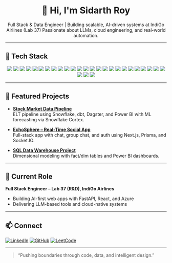 <div align="center">
  <h1>👋 Hi, I'm Sidarth Roy</h1>
  <p>
    Full Stack & Data Engineer | Building scalable, AI-driven systems at IndiGo Airlines (Lab 37)  
    Passionate about LLMs, cloud engineering, and real-world automation.
  </p>
</div>

---
## 🧰 Tech Stack

<p align="center">
  <img src="https://img.shields.io/badge/Python-black?style=flat&logo=python" />
  <img src="https://img.shields.io/badge/C++-00599C?style=flat&logo=c%2B%2B" />
  <img src="https://img.shields.io/badge/SQL-4479A1?style=flat&logo=postgresql" />
  <img src="https://img.shields.io/badge/JavaScript-F7DF1E?style=flat&logo=javascript" />
  <img src="https://img.shields.io/badge/React-61DAFB?style=flat&logo=react" />
  <img src="https://img.shields.io/badge/Next.js-000000?style=flat&logo=next.js" />
  <img src="https://img.shields.io/badge/Tailwind_CSS-38B2AC?style=flat&logo=tailwind-css" />
  <img src="https://img.shields.io/badge/FastAPI-009688?style=flat&logo=fastapi" />
  <img src="https://img.shields.io/badge/.NET_Core-512BD4?style=flat&logo=dotnet" />
  <img src="https://img.shields.io/badge/Docker-2496ED?style=flat&logo=docker" />
  <img src="https://img.shields.io/badge/Firebase-FFCA28?style=flat&logo=firebase" />
  <img src="https://img.shields.io/badge/Auth.js-000000?style=flat&logo=auth0" />
  <img src="https://img.shields.io/badge/Selenium-43B02A?style=flat&logo=selenium" />
  <img src="https://img.shields.io/badge/BeautifulSoup-FFFFFF?style=flat&logo=python" />
  <img src="https://img.shields.io/badge/PostgreSQL-336791?style=flat&logo=postgresql" />
  <img src="https://img.shields.io/badge/Snowflake-29B5E8?style=flat&logo=snowflake" />
  <img src="https://img.shields.io/badge/Amazon_Redshift-8C4FFF?style=flat&logo=amazon-redshift" />
  <img src="[https://img.shields.io/badge/SQL_Server-CC2927?style=flat&logo=microsoft-sql-server" />
  <img src="https://img.shields.io/badge/dbt-FC5424?style=flat&logo=dbt" />
  <img src="https://img.shields.io/badge/Dagster-1C1C1C?style=flat&logo=dagster" />
  <img src="https://img.shields.io/badge/Azure_Data_Factory-0078D4?style=flat&logo=microsoft-azure" />
  <img src="https://img.shields.io/badge/Power_BI-F2C811?style=flat&logo=powerbi" />
  <img src="https://img.shields.io/badge/Tableau-E97627?style=flat&logo=tableau" />
  <img src="https://img.shields.io/badge/Boomi-0090D7?style=flat&logo=boomi" />
  <img src="https://img.shields.io/badge/Azure-0078D4?style=flat&logo=microsoft-azure" />
  <img src="https://img.shields.io/badge/Prisma-2D3748?style=flat&logo=prisma" />
  <img src="https://img.shields.io/badge/Streamlit-FF4B4B?style=flat&logo=streamlit" />
  <img src="https://img.shields.io/badge/AngularJS-E23237?style=flat&logo=angularjs" />
</p>

---

## 🚀 Featured Projects

- **[Stock Market Data Pipeline](https://github.com/Sidarth-Roy/Stock-Market-Data-Pipeline-and-Analytics)**  
  ELT pipeline using Snowflake, dbt, Dagster, and Power BI with ML forecasting via Snowflake Cortex.

- **[EchoSphere – Real-Time Social App](https://github.com/sj9102001/EchoSphere)**  
  Full-stack app with chat, group chat, and auth using Next.js, Prisma, and Socket.IO.

- **[SQL Data Warehouse Project](https://github.com/Sidarth-Roy/SQL-Data-Warehouse-Project)**  
  Dimensional modeling with fact/dim tables and Power BI dashboards.

---

## 💼 Current Role

**Full Stack Engineer – Lab 37 (R&D), IndiGo Airlines**  
- Building AI-first web apps with FastAPI, React, and Azure  
- Delivering LLM-based tools and cloud-native systems

---

## 📫 Connect

[![LinkedIn](https://custom-icon-badges.demolab.com/badge/LinkedIn-0A66C2?logo=linkedin-white&logoColor=fff)](https://www.linkedin.com/in/sidarth-roy-bb77571b8/)
[![GitHub](https://img.shields.io/badge/GitHub-000?style=flat&logo=github)](https://github.com/Sidarth-Roy)
[![LeetCode](https://img.shields.io/badge/LeetCode-orange?style=flat&logo=leetcode)](https://leetcode.com/Sidarth-Roy/)

---

> “Pushing boundaries through code, data, and intelligent design.”
